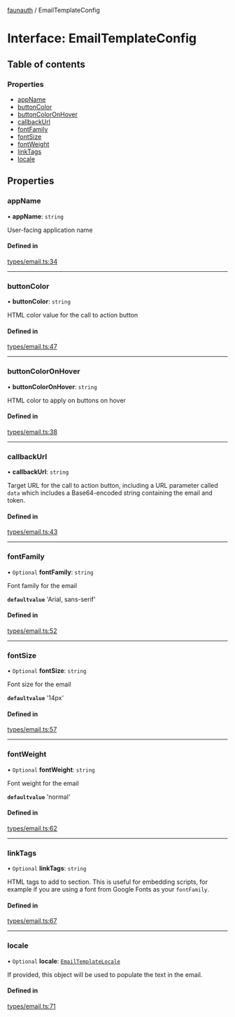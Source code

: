 [faunauth](../index.md) / EmailTemplateConfig

# Interface: EmailTemplateConfig

## Table of contents

### Properties

- [appName](EmailTemplateConfig.md#appname)
- [buttonColor](EmailTemplateConfig.md#buttoncolor)
- [buttonColorOnHover](EmailTemplateConfig.md#buttoncoloronhover)
- [callbackUrl](EmailTemplateConfig.md#callbackurl)
- [fontFamily](EmailTemplateConfig.md#fontfamily)
- [fontSize](EmailTemplateConfig.md#fontsize)
- [fontWeight](EmailTemplateConfig.md#fontweight)
- [linkTags](EmailTemplateConfig.md#linktags)
- [locale](EmailTemplateConfig.md#locale)

## Properties

### appName

• **appName**: `string`

User-facing application name

#### Defined in

[types/email.ts:34](https://github.com/alexnitta/faunauth/blob/b462f3a/src/types/email.ts#L34)

___

### buttonColor

• **buttonColor**: `string`

HTML color value for the call to action button

#### Defined in

[types/email.ts:47](https://github.com/alexnitta/faunauth/blob/b462f3a/src/types/email.ts#L47)

___

### buttonColorOnHover

• **buttonColorOnHover**: `string`

HTML color to apply on buttons on hover

#### Defined in

[types/email.ts:38](https://github.com/alexnitta/faunauth/blob/b462f3a/src/types/email.ts#L38)

___

### callbackUrl

• **callbackUrl**: `string`

Target URL for the call to action button, including a URL parameter called `data` which
includes a Base64-encoded string containing the email and token.

#### Defined in

[types/email.ts:43](https://github.com/alexnitta/faunauth/blob/b462f3a/src/types/email.ts#L43)

___

### fontFamily

• `Optional` **fontFamily**: `string`

Font family for the email

**`defaultvalue`** 'Arial, sans-serif'

#### Defined in

[types/email.ts:52](https://github.com/alexnitta/faunauth/blob/b462f3a/src/types/email.ts#L52)

___

### fontSize

• `Optional` **fontSize**: `string`

Font size for the email

**`defaultvalue`** '14px'

#### Defined in

[types/email.ts:57](https://github.com/alexnitta/faunauth/blob/b462f3a/src/types/email.ts#L57)

___

### fontWeight

• `Optional` **fontWeight**: `string`

Font weight for the email

**`defaultvalue`** 'normal'

#### Defined in

[types/email.ts:62](https://github.com/alexnitta/faunauth/blob/b462f3a/src/types/email.ts#L62)

___

### linkTags

• `Optional` **linkTags**: `string`

HTML <link> tags to add to <head> section. This is useful for embedding scripts, for example
if you are using a font from Google Fonts as your `fontFamily`.

#### Defined in

[types/email.ts:67](https://github.com/alexnitta/faunauth/blob/b462f3a/src/types/email.ts#L67)

___

### locale

• `Optional` **locale**: [`EmailTemplateLocale`](EmailTemplateLocale.md)

If provided, this object will be used to populate the text in the email.

#### Defined in

[types/email.ts:71](https://github.com/alexnitta/faunauth/blob/b462f3a/src/types/email.ts#L71)
